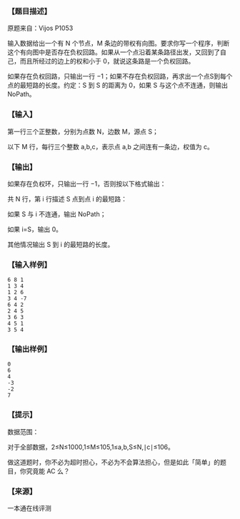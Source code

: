 ### 【题目描述】

原题来自：Vijos P1053

输入数据给出一个有 N 个节点，M 条边的带权有向图。要求你写一个程序，判断这个有向图中是否存在负权回路。如果从一个点沿着某条路径出发，又回到了自己，而且所经过的边上的权和小于 0，就说这条路是一个负权回路。

如果存在负权回路，只输出一行 −1；如果不存在负权回路，再求出一个点S到每个点的最短路的长度。约定：S 到 S 的距离为 0，如果 S 与这个点不连通，则输出 NoPath。

### 【输入】

第一行三个正整数，分别为点数 N，边数 M，源点 S；

以下 M 行，每行三个整数 a,b,c，表示点 a,b 之间连有一条边，权值为 c。

### 【输出】

如果存在负权环，只输出一行 −1，否则按以下格式输出：

共 N 行，第 i 行描述 S 点到点 i 的最短路：

如果 S 与 i 不连通，输出 NoPath；

如果 i=S，输出 0。

其他情况输出 S 到 i 的最短路的长度。

### 【输入样例】

```
6 8 1
1 3 4
1 2 6
3 4 -7
6 4 2
2 4 5
3 6 3
4 5 1
3 5 4
```

### 【输出样例】

```
0
6
4
-3
-2
7
```

### 【提示】

数据范围：

对于全部数据，2≤N≤1000,1≤M≤105,1≤a,b,S≤N,∣c∣≤106。

做这道题时，你不必为超时担心，不必为不会算法担心，但是如此「简单」的题目，你究竟能 AC 么？


 ### 【来源】

 一本通在线评测 